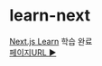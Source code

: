 # learn-next

[Next.js Learn](https://nextjs.org/learn/foundations/about-nextjs?utm_source=next-site&utm_medium=nav-cta&utm_campaign=next-website) 학습 완료<br>
[페이지URL :arrow_forward:](https://next-gamma-three-21.vercel.app/)
